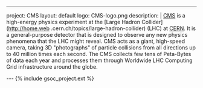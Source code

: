 ---
project: CMS
layout: default
logo: CMS-logo.png
description: |
  [CMS](http://cms.cern/) is a high-energy physics experiment at the [Large Hadron Collider](http://home.web    .cern.ch/topics/large-hadron-collider) (LHC) at [CERN](http://home.cern/).  It is a general-purpose detector that is designed to observe any new physics phenomena that the LHC might reveal. CMS acts as a giant, high-speed camera, taking 3D "photographs" of particle collisions from all directions up to 40 million times each second. The CMS collects few tens of Peta-Bytes of data each year and processes them through Worldwide LHC Computing Grid infrastructure around the globe. 

--- {% include gsoc_project.ext %}
